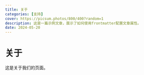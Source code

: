 ```yaml
---
title: 关于
categories: [支持]
cover: https://picsum.photos/800/400?random=1
description: 这是一篇示例文章，展示了如何使用frontmatter配置文章属性。
date: 2024-05-20
---
```


# 关于

这是关于我们的页面。

